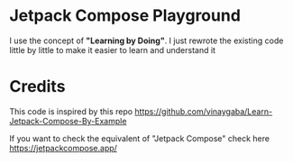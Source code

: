 # Jetpack Compose Playground
I use the concept of **"Learning by Doing"**. I just rewrote the existing code little by little to make it easier to learn and understand it



# Credits
This code is inspired by this repo https://github.com/vinaygaba/Learn-Jetpack-Compose-By-Example

If you want to check the equivalent of "Jetpack Compose" check here https://jetpackcompose.app/



